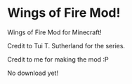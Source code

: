Wings of Fire Mod!
======

Wings of Fire Mod for Minecraft!

Credit to Tui T. Sutherland for the series.

Credit to me for making the mod :P

No download yet!
